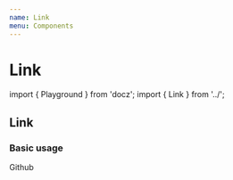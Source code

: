 ```yaml
---
name: Link
menu: Components
---
```


# Link

import { Playground } from 'docz'; import { Link } from '../';

## Link

### Basic usage

Github

